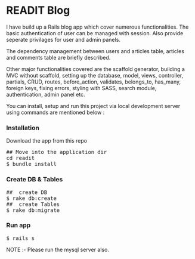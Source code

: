 
# READIT Blog

I have build up a Rails blog app which cover numerous functionalities. The basic authentication of user can be managed with session. Also provide seperate privilages for user and admin panels.

The dependency management between users and articles table, articles and comments table are briefly described.

Other major functionalities covered are the scaffold generator, building a MVC without scaffold, setting up the database, model, views, controller, partials, CRUD, routes, before_action, validates, belongs_to, has_many, foreign keys, fixing errors, styling with SASS, search module, authentication, admin panel etc.

You can install, setup and run this project via local development server using commands are mentioned below :

<h3>Installation</h3>
Download the app from this repo

<pre>## Move into the application dir
cd readit
$ bundle install</pre>

<h3>Create DB & Tables</h3>
<pre>##  create DB
$ rake db:create
##  create Tables
$ rake db:migrate </pre>

<h3>Run app</h3>
<pre>
$ rails s
</pre>
NOTE :- Please run the mysql server also. 
